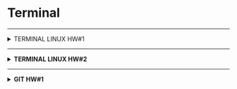 # Terminal
---
<details>

  <summary>TERMINAL   LINUX   HW#1</summary>

  
  
1. Посмотреть где я - <code> <b>pwd</b> </code>
2. Создать папку - <code> <b>mkdir folder_test</b> </code>
3. Зайти в папку - <code> <b>cd folder_test</b> </code>
4. Создать 3 папки - <code> <b>mkdir folder_test1 folder_test2 folder_test3</b> </code>
5. Зайти в любоую папку - <code> <b>cd folder_test3</b> </code>
6. Создать 5 файлов (3 txt, 2 json) - <code> <b>touch file_bug1.txt file_bug2.txt file_bug3.txt file_bug4.json file_bug5.json</b> </code>
7. Создать 3 папки - <code> <b>mkdir folder_chek1 folder_chek2 folder_chek3</b> </code>
8. Вывести список содержимого папки - <code> <b>ls -la</b> </code>
9. Открыть любой файл - <code> <b>vim file_bug5.json</b> </code>
10. Написать туда что-нибудь, любой текст - Нажать <code> <b>i</b> </code>
```json
{
        "order": {
                "id": 1,
                "firstName": "Константин",
                "lastName": "Иванов",
                "address": "Ленина, 12",
                "metroStation": 4,
                "phone": "+79996663300",
                "status":2

        }
}
```
11. Сохранить и выйти - Нажать <code> <b>Esc :wq Enter</b> </code>
12. Выйти из папки на уровень выше - <code> <b>cd ..</b> </code>
---
13. Переместить любые 2 файла, которые вы создали, в любую другую папку - <code> <b> mv file_bug4.json file_bug5.json ~/folder_test/folder_test2/</b> </code>
14. Cкопировать любые 2 файла, которые вы создали, в любую другую папку - <code> <b>cp file_bug1.txt file_bug2.txt ~/folder_test/folder_test2/</b> </code>
15. Найти файл по имени - <code> <b>find file_bug5.json</b> </code>
16. Просмотреть содержимое в реальном времени (команда grep) изучите как она работает - 
<code> <b>tail -F file_bug5.json</b> </code>  
Для выхода нажать <code> <b>ctrl+c</b> </code>
17. Вывести несколько первых строк из текстового файла - <code> <b>head -n2 file_bug5.json</b> </code>
18. Вывести несколько последних строк из текстового файла - <code> <b>tail -n2 file_bug5.json</b> </code>
19. Просмотреть содержимое длинного файла (команда less) изучите как она работает. - <code> <b>less long_file.json</b> </code>
Для выхода нажать <code> <b>q</b> </code> 
20. Вывести дату и время - <code> <b>date</b> </code> или <code> <b>date +%c</b> </code>
---



:star: Задание
1. Отправить http запрос на сервер.
http://162.55.220.72:5005/terminal-hw-request  

<code> <b>curl 'http://162.55.220.72:5005/terminal-hw-request'</b> </code>

2. Написать скрипт который выполнит автоматически пункты 3, 4, 5, 6, 7, 8, 13

Файл <code> <b>file_script.sh</b> </code>

Команда <code> <b>./file_script.sh</b> </code>
```
#!/bin/bash 
cd Terminal_dz1
mkdir folder1 folder2 folder3
cd folder3
touch file1.txt file2.txt file3.txt file4.json file5.json
mkdir folder_dz1 folder_dz2 folder_dz3
ls -la 
mv file3.txt file4.json ~/folder_test/Terminal_dz1/folder1/
```

  

</details>

---

<details>

  <summary>TERMINAL   LINUX   HW#2</summary>

  
  
1. Посмотреть где я - <code> <b></b> </code>


  

</details>

---

<details>

  <summary>GIT   HW#1</summary>

  
  
  <code> <b></b> </code>

### JSON

 1. Создать внешний репозиторий c названием JSON - <b>GitHub</b> <code> <b>+ New repository</b> </code>
 - [X] Public
 - [X] Add a README file

 <code> <b>Create repository</b> </code>

 2. Клонировать репозиторий JSON на локальный компьютер - <code> <b>git clone git@github.com:VictoriaK-QA/JSON.git</b> </code>
 3. Внутри локального JSON создать файл “new.json” - <code> <b>cd JSON/</b> </code>  <code> <b>touch new.json</b> </code>
 4. Добавить файл под гит - <code> <b>git add .</b> </code>
 5. Закоммитить файл - <code> <b>git commit -m "new file"</b> </code>
 6. Отправить файл на внешний GitHub репозиторий - <code> <b>git push</b> </code>
 7. Отредактировать содержание файла “new.json” - написать информацию о себе (ФИО, возраст, количество домашних животных, будущая желаемая зарплата). Всё написать в формате JSON - <code> <b>vim new.json</b> </code>

 <b>Нажать</b> <code> <b>i</b> </code>
 ```json
 {
	"name": "Виктория",
	"age": 28,
	"pet": 1,
	"salary": 300
  }
 ```
 <b>Нажать</b> <code> <b>Esc :wq Enter</b> </code>

 8. Отправить изменения на внешний репозиторий - <code> <b>git commit -am "new file"</b> </code> <b>git push</b> </code>
 9. Создать файл preferences.json - <code> <b>touch preferences.json</b> </code>
 10. В файл preferences.json добавить информацию о своих предпочтениях (Любимый фильм, любимый сериал, любимая еда, любимое время года, сторона которую хотели бы посетить) в формате JSON - <code> <b>vim preferences.json</b> </code>

 <b>Нажать</b> <code> <b>i</b> </code>
 ```json
 {
	"favorite_movie": "The Godfather",
	"favorite_sitcom": "Friends",
	"favorite_food": "pasta",
	"favorite_season": "autumn",
	"country_to_travel": "Italy"
 }
  ```
 <b>Нажать</b> <code> <b>Esc :wq Enter</b> </code>
 
 11. Создать файл skills.json добавить информацию о скиллах которые будут изучены на курсе в формате JSON - <code> <b>touch skills.json</b> </code>
 <code> <b>vim skills.json</b> </code>
 <b>Нажать</b> <code> <b>i</b> </code>
 ```json
 {
	"skills":["Testing Theory", "Client server", "SQL", "Postman", "Charles Fiddler Sniffing", "Web Services", "Git Linux Terminal", "DevTools", "Mobile Testing", "Web Testing", "Load testing"]
 }
 ```

 <b>Нажать</b> <code> <b>Esc :wq Enter</b> </code>
  
 12. Отправить сразу 2 файла на внешний репозиторий - <code> <b>git add .</b> </code>
 <code> <b>git commit -m "info about skills and preferences"</b> </code> <code> <b>git push</b> </code>

 13. На веб интерфейсе создать файл bug_report.json - <b>Нажать</b> <code> <b>Add file</b> </code> + <code> <b>Create new file</b> </code> 
 <b>Имя файла bug_report.json</b>
 14. Сделать Commit changes (сохранить) изменения на веб интерфейсе - <b>Нажать</b> <code> <b>Commit new file</b> </code>

 15. На веб интерфейсе модифицировать файл bug_report.json, добавить баг репорт в формате JSON - <b>Нажать</b> <code> <b>Edit this file</b> </code>

 ```json
 {
  "ID": "BR-14",
  "Title": "What?Where?When?",
  "Severity": "Minor",
  "Priority": "Medium", 
  "Precondition": "Preparation steps",
  "Environment": "Devices",
  "STR": "Steps to restore",
  "ER": "Expected result",
  "AR": "Actual Result",
  "Attachment": "link"
 }
 ```
 16. Сделать Commit changes (сохранить) изменения на веб интерфейсе - <b>Нажать</b> <code> <b>Commit changes</b> </code>
 17. Синхронизировать внешний и локальный репозиторий JSON - <code> <b>git pull</b> </code>

---
### XML
 1. Создать внешний репозиторий c названием XML - <b>GitHub</b> <code> <b>+ New repository</b> </code>
 - [X] Public
 - [X] Add a README file

 <code> <b>Create repository</b> </code>

 2. Клонировать репозиторий XML на локальный компьютер - <code> <b>git clone git@github.com:VictoriaK-QA/XML.git</b> </code>
 3. Внутри локального XML создать файл “new.xml” - <code> <b>cd XML/</b> </code>  <code> <b>touch new.xml</b> </code>
 4. Добавить файл под гит - <code> <b>git add .</b> </code>
 5. Закоммитить файл - <code> <b>git commit -m "new file"</b> </code>
 6. Отправить файл на внешний GitHub репозиторий - <code> <b>git push</b> </code>
 7. Отредактировать содержание файла “new.xml” - написать информацию о себе (ФИО, возраст, количество домашних животных, будущая желаемая зарплата). Всё написать в формате XML - <code> <b>vim new.xml</b> </code>

 <b>Нажать</b> <code> <b>i</b> </code>
 ```xml
 <info>
  <name>Виктория</name>
  <age>28</age>
  <pet>1</pet>
  <salary>300</salary>
  </info>
 ```
 <b>Нажать</b> <code> <b>Esc :wq Enter</b> </code>

 8. Отправить изменения на внешний репозиторий - <code> <b>git commit -am "new file"</b> </code> <b>git push</b> </code>
 9. Создать файл preferences.xml - <code> <b>touch preferences.xml</b> </code>
 10. В файл preferences.xml добавить информацию о своих предпочтениях (Любимый фильм, любимый сериал, любимая еда, любимое время года, сторона которую хотели бы посетить) в формате XML - <code> <b>vim preferences.xml</b> </code>

 <b>Нажать</b> <code> <b>i</b> </code>
 ```xml
 <root>
  <favorite_movie>The Godfather</favorite_movie>
  <favorite_sitcom>Friends</favorite_sitcom>
  <favorite_food>pasta</favorite_food>
  <favorite_season>autumn</favorite_season>
  <country_to_travel>Italy</country_to_travel>
  </root>
  ```
 <b>Нажать</b> <code> <b>Esc :wq Enter</b> </code>
 
 11. Создать файл skills.xml добавить информацию о скиллах которые будут изучены на курсе в формате XML - <code> <b>touch skills.xml</b> </code>
  <code> <b>vim skills.xml</b> </code>
 <b>Нажать</b> <code> <b>i</b> </code>
 ```xml
 <root>
  <skills>Testing Theory</skills>
  <skills>Client server</skills>
  <skills>SQL</skills>
  <skills>Postman</skills>
  <skills>Charles Fiddler Sniffing</skills>
  <skills>Web Services</skills>
  <skills>Git Linux Terminal</skills>
  <skills>DevTools</skills>
  <skills>Mobile Testing</skills>
  <skills>Web Testing</skills>
  <skills>Load testing</skills>
  </root> 
 ```

 <b>Нажать</b> <code> <b>Esc :wq Enter</b> </code>
 
 12. Сделать коммит в одну строку - <code> <b>git add .</b> </code>
 <code> <b>git commit -m "info about skills and preferences"</b> </code>
 
 13. Отправить сразу 2 файла на внешний репозиторий - <code> <b>git push</b> </code>
 14. На веб интерфейсе создать файл bug_report.xml - <b>Нажать</b> <code> <b>Add file</b> </code> + <code> <b>Create new file</b> </code> 
 <b>Имя файла bug_report.xml</b>

 15. Сделать Commit changes (сохранить) изменения на веб интерфейсе - <b>Нажать</b> <code> <b>Commit new file</b> </code> 
 
 16. На веб интерфейсе модифицировать файл bug_report.xml, добавить баг репорт в формате XML - <b>Нажать</b> <code> <b>Edit this file</b> </code>

 ```xml
 <root>
  <ID>BR-14</ID>
  <Title>What?Where?When?</Title>
  <Severity>Minor</Severity>
  <Priority>Medium</Priority>
  <Precondition>Preparation steps</Precondition>
  <Environment>Devices</Environment>
  <STR>Steps to restore</STR>
  <ER>Expected result</ER>
  <AR>Actual Result</AR>
  <Attachment>link</Attachment>
  </root>
 ```

 17. Сделать Commit changes (сохранить) изменения на веб интерфейсе - <b>Нажать</b> <code> <b>Commit changes</b> </code>
 18. Синхронизировать внешний и локальный репозиторий XML - <code> <b>git pull</b> </code>

---
### TXT
 1. Создать внешний репозиторий c названием TXT - <b>GitHub</b> <code> <b>+ New repository</b> </code>
 - [X] Public
 - [X] Add a README file
 <code> <b>Create repository</b> </code>
 2. Клонировать репозиторий TXT на локальный компьютер -
 <code> <b>git clone git@github.com:VictoriaK-QA/TXT.git</b> </code>
 3. Внутри локального TXT создать файл “new.txt” - <code> <b>cd TXT/</b> </code>  <code> <b>touch new.txt</b> </code>
 4. Добавить файл под гит - <code> <b>git add .</b> </code>
 5. Закоммитить файл - <code> <b>git commit -m "new file"</b> </code>
 6. Отправить файл на внешний GitHub репозиторий - <code> <b>git push</b> </code>
 7. Отредактировать содержание файла “new.txt” - написать информацию о себе (ФИО, возраст, количество домашних животных, будущая желаемая зарплата). Всё написать в формате TXT
  <code> <b>vim new.txt</b> </code>

 <b>Нажать</b> <code> <b>i</b> </code>
 ```
 name - Victoria
 age - 28
 pet - 1 
 salary - 300000
 ```
 <b>Нажать</b> <code> <b>Esc :wq Enter</b> </code>

 8. Отправить изменения на внешний репозиторий - <code> <b>git commit -am "info about me"</b> </code> <code> <b>git push</b> </code>
 9. Создать файл preferences.txt - <code> <b>touch preferences.txt</b> </code>
 10. В файл preferences.txt” добавить информацию о своих предпочтениях (Любимый фильм, любимый сериал, любимая еда, любимое время года, сторона которую хотели бы посетить) в формате TXT

 <code> <b>vim preferences.txt</b> </code>

 <b>Нажать</b> <code> <b>i</b> </code>
 ```
 favorite movie: The Godfather,
 favorite sitcom: Friends,
 favorite food: pasta,
 favorite season: autumn,
 country to travel: Italy	
  ```
 <b>Нажать</b> <code> <b>Esc :wq Enter</b> </code>
 
 11. Создать файл skills.txt добавить информацию о скиллах которые будут изучены на курсе в формате TXT - <code> <b>touch skills.txt</b> </code>
  <code> <b>vim skills.txt</b> </code>
 <b>Нажать</b> <code> <b>i</b> </code>
 ```
 SKILLS: 
 Testing Theory, 
 Client server, 
 SQL, 
 Postman, 
 Charles Fiddler Sniffing, 
 Web Services, 
 Git Linux Terminal, 
 DevTools, 
 Mobile Testing, 
 Web Testing, 
 Load testing 
 ```

 <b>Нажать</b> <code> <b>Esc :wq Enter</b> </code>
 
 12. Сделать коммит в одну строку - <code> <b>git add .</b> </code>
 <code> <b>git commit -m "info about skills and preferences"</b> </code>

 13. Отправить сразу 2 файла на внешний репозиторий - <code> <b>git push</b> </code>
 14. На веб интерфейсе создать файл bug_report.txt - <b>Нажать</b> <code> <b>Add file</b> </code> + <code> <b>Create new file</b> </code> 
 <b>Имя файла bug_report.txt</b>
  15. Сделать Commit changes (сохранить) изменения на веб интерфейсе - <b>Нажать</b> <code> <b>Commit new file</b> </code> 

 16. На веб интерфейсе модифицировать файл bug_report.txt, добавить баг репорт в формате TXT - <b>Нажать</b> <code> <b>Edit this file</b> </code>
 
```
ID: BR-14,
Title: What? Where? When?,
Severity: Minor,
Priority: Medium,
Precondition: Preparation steps,
Environment: Devices,
STR: Steps to restore,
ER: Expected result,
AR: Actual Result,
Attachment: link
```
 17. Сделать Commit changes (сохранить) изменения на веб интерфейсе - <b>Нажать</b> <code> <b>Commit changes</b> </code>
 18. Синхронизировать внешний и локальный репозиторий TXT - <code> <b>git pull</b> </code>
  

</details>
